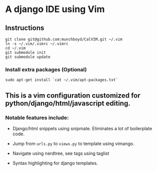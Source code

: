 # A django IDE using Vim

## Instructions
    git clone git@github.com:munchboyd/CalVIM.git ~/.vim
    ln -s ~/.vim/.vimrc ~/.vimrc
    cd ~/.vim
    git submodule init
    git submodule update

### Install extra packages (Optional)
    sudo apt-get install `cat ~/.vim/apt-packages.txt`

## This is a vim configuration customized for python/django/html/javascript editing.

### Notable features include:

* Django/html snippets using snipmate. Eliminates a lot of boilerplate code.

* Jump from `urls.py` to `views.py` to template using vimango.

* Navigate using nerdtree, see tags using taglist

* Syntax highlighting for django templates.
